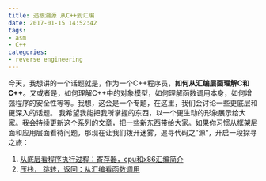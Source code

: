 ```yaml
---
title: 追根溯源 从C++到汇编
date: 2017-01-15 14:52:42
tags:
- asm
- C++
categories:
- reverse engineering
---
```



今天，我想讲的一个话题就是，作为一个C++程序员，**如何从汇编层面理解C和C++**。又或者是，如何理解C++中的对象模型，如何理解函数调用本身，如何增强程序的安全性等等。我想，这会是一个专题，在这里，我们会讨论一些更底层和更深入的话题。
我希望我能把我所掌握的东西，以一个更生动的形象展示给大家。我会持续更新这个系列的文章，把一些新东西带给大家。如果你习惯从框架层面和应用层面看待问题，那现在让我们拨开迷雾，追寻代码之”源“，开启一段探寻之旅：

1. [从底层看程序执行过程：寄存器，cpu和x86汇编简介](http://www.jianshu.com/p/d3871f33b6aa)
2. [压栈， 跳转，返回：从汇编看函数调用](http://www.jianshu.com/p/594357dff57e)
